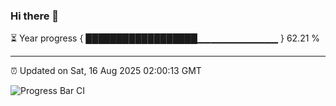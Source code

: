 ### Hi there 👋

⏳ Year progress { ██████████████████▁▁▁▁▁▁▁▁▁▁▁▁ } 62.21 %

---

⏰ Updated on Sat, 16 Aug 2025 02:00:13 GMT

![Progress Bar CI](https://github.com/ZhaoGui/ZhaoGui/workflows/Progress%20Bar%20CI/badge.svg)
